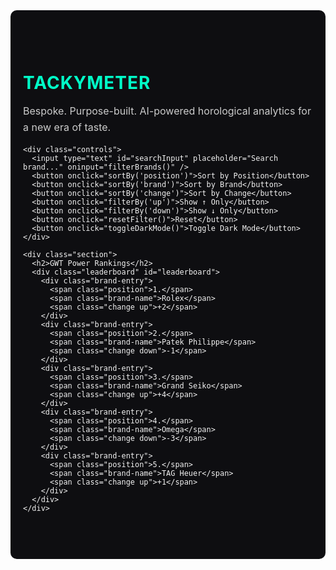 <!DOCTYPE html>
<html lang="en">
<head>
  <meta charset="UTF-8" />
  <meta name="viewport" content="width=device-width, initial-scale=1.0" />
  <title>Tackymeter</title>
  <style>
    body {
      transition: background 0.3s ease, color 0.3s ease;
    }

    .dark-mode {
      background: #000;
      color: #fff;
    }

    .tackymeter-wrapper {
      font-family: 'Arial', sans-serif;
      background: #0e0e11;
      color: #f2f2f2;
      padding: 60px 20px;
      max-width: 1000px;
      margin: 0 auto;
      border-radius: 10px;
    }

    .dark-mode .tackymeter-wrapper {
      background: #111;
      color: #eee;
    }

    h1, h2 {
      color: #00ffc8;
      text-transform: uppercase;
      margin-bottom: 10px;
      letter-spacing: 1px;
    }

    p {
      font-size: 16px;
      color: #ccc;
      line-height: 1.6;
    }

    .section {
      margin-top: 50px;
      border-top: 1px solid #333;
      padding-top: 30px;
    }

    .leaderboard .brand-entry {
      display: flex;
      justify-content: space-between;
      padding: 10px 15px;
      background: #1a1a1f;
      margin-bottom: 8px;
      border-left: 5px solid #00ffc8;
      border-radius: 5px;
      transition: background 0.3s ease;
    }

    .brand-entry:hover {
      background: #2a2a2f;
      cursor: pointer;
    }

    .change.up { color: #00ff88; }
    .change.down { color: #ff0055; }

    .controls {
      margin: 20px 0;
      display: flex;
      gap: 10px;
      flex-wrap: wrap;
    }

    input[type="text"] {
      padding: 8px;
      border-radius: 5px;
      border: none;
      width: 200px;
    }

    button {
      padding: 8px 12px;
      border: none;
      background: #00ffc8;
      color: #000;
      border-radius: 5px;
      cursor: pointer;
    }

    button:hover {
      background: #00e6b8;
    }
  </style>
</head>
<body>
  <div class="tackymeter-wrapper">
    <div class="hero">
      <h1>Tackymeter</h1>
      <p>Bespoke. Purpose-built. AI-powered horological analytics for a new era of taste.</p>
    </div>

    <div class="controls">
      <input type="text" id="searchInput" placeholder="Search brand..." oninput="filterBrands()" />
      <button onclick="sortBy('position')">Sort by Position</button>
      <button onclick="sortBy('brand')">Sort by Brand</button>
      <button onclick="sortBy('change')">Sort by Change</button>
      <button onclick="filterBy('up')">Show ↑ Only</button>
      <button onclick="filterBy('down')">Show ↓ Only</button>
      <button onclick="resetFilter()">Reset</button>
      <button onclick="toggleDarkMode()">Toggle Dark Mode</button>
    </div>

    <div class="section">
      <h2>GWT Power Rankings</h2>
      <div class="leaderboard" id="leaderboard">
        <div class="brand-entry">
          <span class="position">1.</span>
          <span class="brand-name">Rolex</span>
          <span class="change up">+2</span>
        </div>
        <div class="brand-entry">
          <span class="position">2.</span>
          <span class="brand-name">Patek Philippe</span>
          <span class="change down">-1</span>
        </div>
        <div class="brand-entry">
          <span class="position">3.</span>
          <span class="brand-name">Grand Seiko</span>
          <span class="change up">+4</span>
        </div>
        <div class="brand-entry">
          <span class="position">4.</span>
          <span class="brand-name">Omega</span>
          <span class="change down">-3</span>
        </div>
        <div class="brand-entry">
          <span class="position">5.</span>
          <span class="brand-name">TAG Heuer</span>
          <span class="change up">+1</span>
        </div>
      </div>
    </div>
  </div>

  <script>
    function sortBy(type) {
      const container = document.getElementById('leaderboard');
      const entries = Array.from(container.querySelectorAll('.brand-entry'));

      entries.sort((a, b) => {
        if (type === 'position') {
          return parseInt(a.querySelector('.position').textContent) - parseInt(b.querySelector('.position').textContent);
        } else if (type === 'brand') {
          return a.querySelector('.brand-name').textContent.localeCompare(b.querySelector('.brand-name').textContent);
        } else if (type === 'change') {
          const changeA = parseInt(a.querySelector('.change').textContent);
          const changeB = parseInt(b.querySelector('.change').textContent);
          return changeB - changeA;
        }
      });

      container.innerHTML = '';
      entries.forEach(entry => container.appendChild(entry));
    }

    function filterBy(direction) {
      const entries = document.querySelectorAll('.brand-entry');
      entries.forEach(entry => {
        const change = entry.querySelector('.change');
        if (!change.classList.contains(direction)) {
          entry.style.display = 'none';
        } else {
          entry.style.display = 'flex';
        }
      });
    }

    function resetFilter() {
      document.querySelectorAll('.brand-entry').forEach(entry => {
        entry.style.display = 'flex';
      });
      document.getElementById('searchInput').value = '';
    }

    function filterBrands() {
      const query = document.getElementById('searchInput').value.toLowerCase();
      document.querySelectorAll('.brand-entry').forEach(entry => {
        const brand = entry.querySelector('.brand-name').textContent.toLowerCase();
        entry.style.display = brand.includes(query) ? 'flex' : 'none';
      });
    }

    function toggleDarkMode() {
      document.body.classList.toggle('dark-mode');
      localStorage.setItem('darkMode', document.body.classList.contains('dark-mode'));
    }

    // Load dark mode preference
    window.onload = () => {
      if (localStorage.getItem('darkMode') === 'true') {
        document.body.classList.add('dark-mode');
      }
    };
  </script>
</body>
</html>
